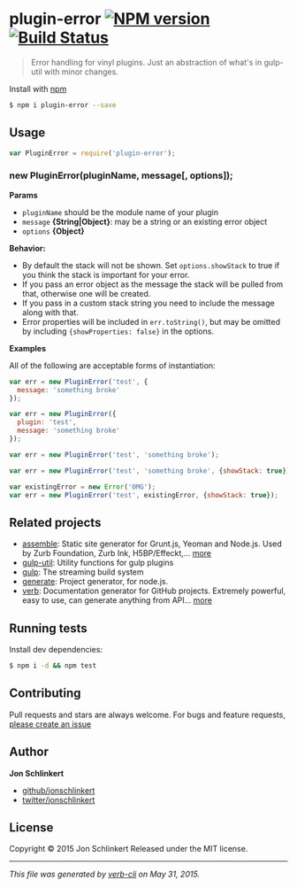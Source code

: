 # plugin-error [![NPM version](https://badge.fury.io/js/plugin-error.svg)](http://badge.fury.io/js/plugin-error)  [![Build Status](https://travis-ci.org/jonschlinkert/plugin-error.svg)](https://travis-ci.org/jonschlinkert/plugin-error)

> Error handling for vinyl plugins. Just an abstraction of what's in gulp-util with minor changes.

Install with [npm](https://www.npmjs.com/)

```sh
$ npm i plugin-error --save
```

## Usage

```js
var PluginError = require('plugin-error');
```

### new PluginError(pluginName, message[, options]);

**Params**

* `pluginName` should be the module name of your plugin
* `message` **{String|Object}**: may be a string or an existing error object
* `options` **{Object}**

**Behavior:**

* By default the stack will not be shown. Set `options.showStack` to true if you think the stack is important for your error.
* If you pass an error object as the message the stack will be pulled from that, otherwise one will be created.
* If you pass in a custom stack string you need to include the message along with that.
* Error properties will be included in `err.toString()`, but may be omitted by including `{showProperties: false}` in the options.

**Examples**

All of the following are acceptable forms of instantiation:

```javascript
var err = new PluginError('test', {
  message: 'something broke'
});

var err = new PluginError({
  plugin: 'test',
  message: 'something broke'
});

var err = new PluginError('test', 'something broke');

var err = new PluginError('test', 'something broke', {showStack: true});

var existingError = new Error('OMG');
var err = new PluginError('test', existingError, {showStack: true});
```

## Related projects

* [assemble](http://assemble.io): Static site generator for Grunt.js, Yeoman and Node.js. Used by Zurb Foundation, Zurb Ink, H5BP/Effeckt,… [more](http://assemble.io)
* [gulp-util](https://github.com/wearefractal/gulp-util#readme): Utility functions for gulp plugins
* [gulp](http://gulpjs.com): The streaming build system
* [generate](https://github.com/generate/generate): Project generator, for node.js.
* [verb](https://github.com/assemble/verb): Documentation generator for GitHub projects. Extremely powerful, easy to use, can generate anything from API… [more](https://github.com/assemble/verb)

## Running tests

Install dev dependencies:

```sh
$ npm i -d && npm test
```

## Contributing

Pull requests and stars are always welcome. For bugs and feature requests, [please create an issue](https://github.com/jonschlinkert/plugin-error/issues/new)

## Author

**Jon Schlinkert**

+ [github/jonschlinkert](https://github.com/jonschlinkert)
+ [twitter/jonschlinkert](http://twitter.com/jonschlinkert)

## License

Copyright © 2015 Jon Schlinkert
Released under the MIT license.

***

_This file was generated by [verb-cli](https://github.com/assemble/verb-cli) on May 31, 2015._
